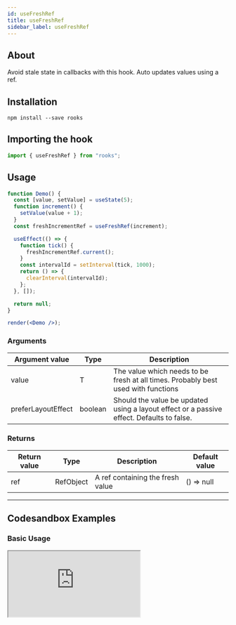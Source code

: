 ```yaml
---
id: useFreshRef
title: useFreshRef
sidebar_label: useFreshRef
---
```


## About

Avoid stale state in callbacks with this hook. Auto updates values using a ref.

[//]: # "Main"

## Installation

    npm install --save rooks

## Importing the hook

```javascript
import { useFreshRef } from "rooks";
```

## Usage

```jsx
function Demo() {
  const [value, setValue] = useState(5);
  function increment() {
    setValue(value + 1);
  }
  const freshIncrementRef = useFreshRef(increment);

  useEffect(() => {
    function tick() {
      freshIncrementRef.current();
    }
    const intervalId = setInterval(tick, 1000);
    return () => {
      clearInterval(intervalId);
    };
  }, []);

  return null;
}

render(<Demo />);
```

### Arguments

| Argument value     | Type    | Description                                                                               |
| ------------------ | ------- | ----------------------------------------------------------------------------------------- |
| value              | T       | The value which needs to be fresh at all times. Probably best used with functions         |
| preferLayoutEffect | boolean | Should the value be updated using a layout effect or a passive effect. Defaults to false. |

### Returns

| Return value | Type      | Description                      | Default value |
| ------------ | --------- | -------------------------------- | ------------- |
| ref          | RefObject | A ref containing the fresh value | () => null    |

---

## Codesandbox Examples

### Basic Usage

<iframe src="https://codesandbox.io/embed/usefreshref-2e8tx?fontsize=14&hidenavigation=1&theme=dark"
  style={{
    width: "100%",
    height: 500,
    border: 0,
    borderRadius: 4,
    overflow: "hidden"
  }} 
  title="useFreshRef"
  allow="accelerometer; ambient-light-sensor; camera; encrypted-media; geolocation; gyroscope; hid; microphone; midi; payment; usb; vr; xr-spatial-tracking"
  sandbox="allow-forms allow-modals allow-popups allow-presentation allow-same-origin allow-scripts"
/>

## Join Bhargav's discord server

You can click on the floating discord icon at the bottom right of the screen and talk to us in our server.
